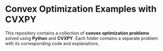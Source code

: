 # Convex Optimization Examples with CVXPY

This repository contains a collection of **convex optimization problems** solved using **Python** and **CVXPY**. Each folder contains a separate problem with its corresponding code and explanations.

